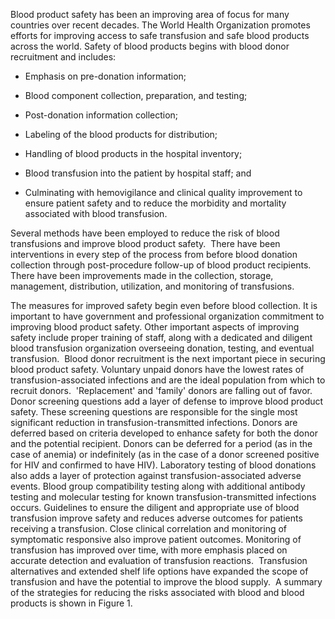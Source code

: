 Blood product safety has been an improving area of focus for many countries over recent decades. The World Health Organization promotes efforts for improving access to safe transfusion and safe blood products across the world. Safety of blood products begins with blood donor recruitment and includes:

- Emphasis on pre-donation information;

- Blood component collection, preparation, and testing;

- Post-donation information collection;

- Labeling of the blood products for distribution;

- Handling of blood products in the hospital inventory;

- Blood transfusion into the patient by hospital staff; and

- Culminating with hemovigilance and clinical quality improvement to ensure patient safety and to reduce the morbidity and mortality associated with blood transfusion.

Several methods have been employed to reduce the risk of blood transfusions and improve blood product safety.  There have been interventions in every step of the process from before blood donation collection through post-procedure follow-up of blood product recipients. There have been improvements made in the collection, storage, management, distribution, utilization, and monitoring of transfusions.

The measures for improved safety begin even before blood collection. It is important to have government and professional organization commitment to improving blood product safety. Other important aspects of improving safety include proper training of staff, along with a dedicated and diligent blood transfusion organization overseeing donation, testing, and eventual transfusion.  Blood donor recruitment is the next important piece in securing blood product safety. Voluntary unpaid donors have the lowest rates of transfusion-associated infections and are the ideal population from which to recruit donors.  'Replacement' and 'family' donors are falling out of favor.  Donor screening questions add a layer of defense to improve blood product safety. These screening questions are responsible for the single most significant reduction in transfusion-transmitted infections. Donors are deferred based on criteria developed to enhance safety for both the donor and the potential recipient. Donors can be deferred for a period (as in the case of anemia) or indefinitely (as in the case of a donor screened positive for HIV and confirmed to have HIV). Laboratory testing of blood donations also adds a layer of protection against transfusion-associated adverse events. Blood group compatibility testing along with additional antibody testing and molecular testing for known transfusion-transmitted infections occurs. Guidelines to ensure the diligent and appropriate use of blood transfusion improve safety and reduces adverse outcomes for patients receiving a transfusion. Close clinical correlation and monitoring of symptomatic responsive also improve patient outcomes. Monitoring of transfusion has improved over time, with more emphasis placed on accurate detection and evaluation of transfusion reactions.  Transfusion alternatives and extended shelf life options have expanded the scope of transfusion and have the potential to improve the blood supply.  A summary of the strategies for reducing the risks associated with blood and blood products is shown in Figure 1.